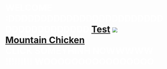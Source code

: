<title> Florthy's Site </title>
<h1><FONT COLOR="white"> WELCOME :DDDDDDDDDDDDDDDDDDDDDDDDDDDDDDDDDDDDD
<a href="https://florthy.me/main/main.html">Test</a>
<img src="https://user-images.githubusercontent.com/115503492/195818402-6b24be7d-d0ce-42da-ac8a-3cf759217118.png">
<a href="mountainchickens.html"><br>Mountain Chicken</a>
<script>document.body.style.backgroundColor = "black";</script>
<br>
<b> CLICK SOMEYHINH NOWWWWW !!!!!!!!! WOOOOOOOOOOOOOOOO

